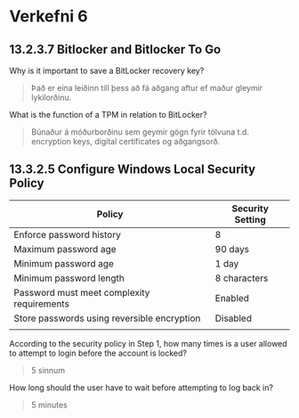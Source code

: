 # Verkefni 6
##

## 13.2.3.7 Bitlocker and Bitlocker To Go

Why is it important to save a BitLocker recovery key?
> Það er eina leiðinn till þess að fá aðgang aftur ef maður gleymir lykilorðinu.

What is the function of a TPM in relation to BitLocker?
> Búnaður á móðurborðinu sem geymir gögn fyrir tölvuna t.d. encryption keys, digital certificates og aðgangsorð.

## 13.3.2.5 Configure Windows Local Security Policy

| Policy | Security Setting |
|-------|------|
| Enforce password history | 8 |
| Maximum password age | 90 days|
| Minimum password age | 1 day|
| Minimum password length | 8 characters|
| Password must meet complexity requirements | Enabled |
| Store passwords using reversible encryption | Disabled |
| | |

According to the security policy in Step 1, how many times is a user allowed to attempt to login before the
account is locked?
> 5 sinnum

How long should the user have to wait before attempting to log back in?
> 5 minutes